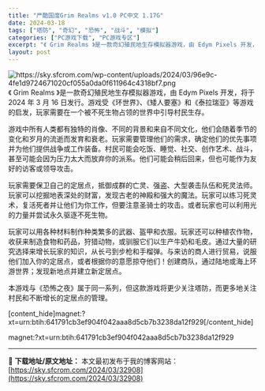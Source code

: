 ```yaml
---
title: "严酷国度Grim Realms v1.0 PC中文 1.17G"
date: 2024-03-18
tags: ["塔防", "奇幻", "恐怖", "战斗", "模拟"]
categories: ["PC游戏下载", "PC游戏专区"]
excerpt: "《 Grim Realms 》是一款奇幻殖民地生存模拟器游戏，由 Edym Pixels 开发，将于 2024 年 3 月 16 日发行。游戏受《环世界》、《矮人要塞》和《泰拉瑞亚》等游戏的启发，玩家需要在一个被不死生物占领的世界中引导村民生存。 游戏中所有人类都有独特的肖像、不同的背景和来自不同文&hellip;"
layout: post
---
```


<img class="transparent aligncenter" src="https://sky.sfcrom.com/wp-content/uploads/2024/03/96e9c-4fe1d9724671020cf055a0da0f611964c4318bf7.png" alt="https://sky.sfcrom.com/wp-content/uploads/2024/03/96e9c-4fe1d9724671020cf055a0da0f611964c4318bf7.png" />
《 Grim Realms 》是一款奇幻殖民地生存模拟器游戏，由 Edym Pixels 开发，将于 2024 年 3 月 16 日发行。游戏受《环世界》、《矮人要塞》和《泰拉瑞亚》等游戏的启发，玩家需要在一个被不死生物占领的世界中引导村民生存。

游戏中所有人类都有独特的肖像、不同的背景和来自不同文化，他们会随着季节的变化和岁月的流逝而发育和衰老。玩家需要管理他们的需求，确定他们的优先事项并为他们提供战争或工作装备。村民可能会吃饭、睡觉、社交、创作艺术、战斗，甚至可能会因为压力太大而放弃你的派系。他们可能会稍后回来，但也可能作为友好的访客或领导攻击。

玩家需要保卫自己的定居点，抵御成群的亡灵、强盗、大型袭击队伍和死灵法师。玩家可以挖掘地表深处的财富，发现古老的神殿和强大的魔法。玩家可以练习死灵术，复活死者并让他们为你工作，但要注意圣骑士的攻击。或者玩家也可以利用光的力量并尝试永久驱逐不死生物。

玩家可以用各种材料制作种类繁多的武器、盔甲和衣服。玩家还可以种植农作物，收获来制造食物和药品，狩猎动物，或驯服它们以生产牛奶和毛皮。通过大量的研究选择来增长玩家的知识，从长弓到步枪和手榴弹。与来访的商人进行贸易，说服他们加入你的定居点，或者根据你的意愿掠夺他们！创建商队，通过陆地或海上环游世界；发现新地点并建立新定居点。

本游戏与《恐怖之夜》属于同一系列，但这款游戏将更少关注塔防，而更多地关注村民和不断增长的定居点的管理。

[content_hide]magnet:?xt=urn:btih:641791cb3ef904f042aaa8d5cb7b3238da12f929[/content_hide]

<!--wechatfans start-->magnet:?xt=urn:btih:641791cb3ef904f042aaa8d5cb7b3238da12f929<!--wechatfans end-->

---
📖 **下载地址/原文地址：** 本文最初发布于我的博客网站：[https://sky.sfcrom.com/2024/03/32908](https://sky.sfcrom.com/2024/03/32908)

